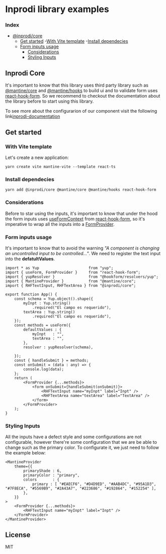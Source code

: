 # Inprodi library examples

### Index

- [@inprodi/core](#inprodi-core)
    - [Get started](#get-started)
        -[With Vite template](#with-vite-template)
        -[Install dependecies](#install-dependecies)
    - [Form inputs usage](#form-inputs-usage)
        - [Considerations](#considerations)
        - [Styling Inputs](#styling-inputs)



## Inprodi Core
It's important to know that this library uses third party library such as [@mantine/core](https://mantine.dev/) and [@mantine/hooks](https://mantine.dev/) to build ui and to validate form uses [react-hook-form](https://react-hook-form.com/). So we recommend to checkout the documentation about the library before to start using this library.

To see more about the configurarion of our component visit the following link[inprodi-documentation](https://guileless-parfait-5f3c72.netlify.app/?path=/story/core-form-textarea--basic)

## Get started

### With Vite template
Let's create a new application:
```
yarn create vite mantine-vite --template react-ts
```

### Install dependecies
```
yarn add @inprodi/core @mantine/core @mantine/hooks react-hook-form
```

### Considerations
Before to star using the inputs, it's important to know that under the hood the form inputs uses [useFormContext](https://react-hook-form.com/api/useformcontext/) from [react-hook-form](https://react-hook-form.com/), so it's imperative to wrap all the inputs into a [FormProvider](https://react-hook-form.com/api/formprovider). 

### Form inputs usage
It's important to know that to avoid the warning _"A component is changing an uncontrolled input to be controlled..."_. We need to register the text input into the **defatultValues**.
```
import * as Yup                      from "yup";
import { useForm, FormProvider }     from "react-hook-form";
import { yupResolver }               from "@hookform/resolvers/yup";
import { MantineProvider }           from "@mantine/core";
import { RHFTextInput, RHFTextArea } from "@inprodi/core";

export function App() {
	const schema = Yup.object().shape({
		myInpt : Yup.string()
			.required("El campo es requerido"),
		textArea : Yup.string()
			.required("El campo es requerido"),
	});
	const methods = useForm({
		defaultValues : {
			myInpt   : "",
			textArea : "",
		},
		resolver : yupResolver(schema),

	});
	const { handleSubmit } = methods;
	const onSubmit = (data : any) => {
		console.log(data);
	};
	return (
	    <FormProvider {...methods}>
            <form onSubmit={handleSubmit(onSubmit)}>
			    <RHFTextInput name="myInpt" label="Inpt" />
			    <RHFTextArea name="textArea" label="TextArea" />
			</form>
	    </FormProvider>
	);
}
```

### Styling Inputs
All the inputs have a defect style and some configurations are not configurable, however there're some configuration that we are be able to change such as the primary color.
To configurate it, we just need to follow the example below: 
```
<MantineProvider 
    theme={{
        primaryShade : 6,
        primaryColor : "primary",
        colors       : {
            primary : [ "#EAECF6", "#D4D9ED", "#AAB4DC", "#95A1D3", "#7F8ECA", "#5569B9", "#2A43A7", "#223686", "#192864", "#152254" ],
        },
    }}
>
    <FormProvider {...methods}>
        <RHFTextInput name="myInpt" label="Inpt" />
    </FormProvider>
</MantineProvider>
```

## License

MIT